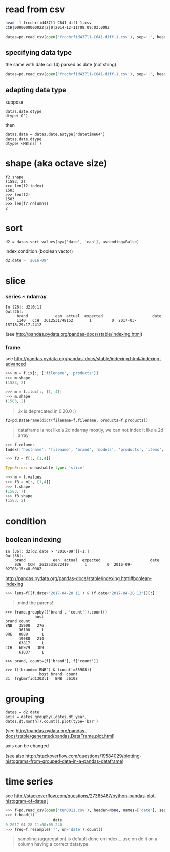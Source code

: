 read from csv
=============

```bash
head -1 frcchrfid437l1-C641-diff-1.csv
CCH|0000000000022|2|0|2014-12-11T08:09:03.000Z
```

```python
datas=pd.read_csv(open('frcchrfid437l1-C641-diff-1.csv'), sep='|', header=None, names=['brand', 'ean', 'actual', 'expected', 'date'])
```

specifying data type
--------------------
the same with date col (4) parsed as date (not string).

```python
datas=pd.read_csv(open('frcchrfid437l1-C641-diff-1.csv'), sep='|', header=None, names=['brand', 'ean', 'actual', 'expected', 'date'], parse_dates=[4])
```

adapting data type
------------------
suppose

```
datas.date.dtype
dtype('O')
```

then

```
datas.date = datas.date.astype("datetime64")
datas.date.dtype
dtype('<M8[ns]')
```

shape (aka octave size)
=======================

```
f2.shape
(1583, 2)
>>> len(f2.index)
1583
>>> len(f2)
1583
>>> len(f2.columns)
2
```

sort
====
```
d2 = datas.sort_values(by=['date', 'ean'], ascending=False)
```

index condition (boolean vector)

```python
d2.date > '2016-09'
```

slice
=====

### series ~ ndarray

```ipython
In [26]: d2[0:1]
Out[26]:
     brand            ean  actual  expected                      date
     1140   CCH  3612531748152       1         0  2017-03-15T18:29:17.241Z
```

(see http://pandas.pydata.org/pandas-docs/stable/indexing.html)

### frame

see http://pandas.pydata.org/pandas-docs/stable/indexing.html#indexing-advanced

```python
>>> m = f.ix[:, ['filename', 'products']]
>>> m.shape
(1583, 2)

>>> m = f.iloc[:, [1, 4]]
>>> m.shape
(1583, 2)
```

> .ix is deprecated in 0.20.0 :)

```python
f2=pd.DataFrame(dict(filename=f.filename, products=f.products))
```

> dataframe is not like a 2d ndarray
> mostly, we can not index it like a 2d array

```python
>>> f.columns
Index(['hostname', 'filename', 'brand', 'models', 'products', 'items', 'code'], dtype='object')

>>> f3 = f[:, [1,4]]
		...
TypeError: unhashable type: 'slice'

>>> m = f.values
>>> f3 = m[:, [1,4]]
>>> f.shape
(1583, 7)
>>> f3.shape
(1583, 2)
```

condition
=========

boolean indexing
----------------

```ipython
In [36]: d2[d2.date > '2016-09'][-1:]
Out[36]:
    brand            ean  actual  expected                      date
    936   CCH  3612531672419       1         0  2016-09-02T08:15:48.000Z
```

http://pandas.pydata.org/pandas-docs/stable/indexing.html#boolean-indexing

```python
>>> lens=f[(f.date>'2017-04-28 11') & (f.date<'2017-04-28 13')][:]
```

> mind the parens!

```
>>> frame.groupby(['brand', 'count']).count()
             host
brand count
BNB   35908   276
      36108     1
BRE   8888      1
      19088   214
      63817     1
CCH   60929   309
      61037     1

>>> brand, count=[f['brand'], f['count']]

>>> f[(brand=='BNB') & (count!=35908)]
               host brand  count
31  frgbmrfid1303l1   BNB  36108
```

grouping
========

```
dates = d2.date
axis = dates.groupby([dates.dt.year, dates.dt.month]).count().plot(type='bar')
```

(see http://pandas.pydata.org/pandas-docs/stable/generated/pandas.DataFrame.plot.html)

axis can be changed

(see also http://stackoverflow.com/questions/19584029/plotting-histograms-from-grouped-data-in-a-pandas-dataframe)

time series
===========
see http://stackoverflow.com/questions/27365467/python-pandas-plot-histogram-of-dates
j

```python
>>> f=pd.read_csv(open('tun0011.csv'), header=None, names=['date'], sep='|', parse_dates=[0])
>>> f.head(1)
                     date
0 2017-04-28 11:00:05.240
>>> freq=f.resample('T', on='date').count()
```

> sampling (aggregation) is default done on index...
> use on do it on a column having a correct datatype.
>
